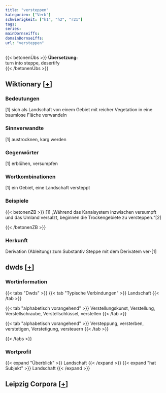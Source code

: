 ```yaml
---
title: "versteppen"
kategorien: ["Verb"]
schwierigkeit: ["k1", "h2", "r21"]
tags:
series:
mainDornseiffs:
domainDornseiffs:
url: "versteppen"
---
```


{{< betonenÜbs >}}
**Übersetzung:**  
turn  into steppe, desertify  
{{< /betonenÜbs >}}

## Wiktionary [[+](https://de.wiktionary.org/wiki/versteppen)]

### Bedeutungen
[1] sich als Landschaft von einem Gebiet mit reicher Vegetation in eine baumlose Fläche verwandeln  

### Sinnverwandte
[1] austrocknen, karg werden  

### Gegenwörter
[1] erblühen, versumpfen  

### Wortkombinationen
[1] ein Gebiet, eine Landschaft versteppt  

### Beispiele
{{< betonenZB >}}
[1] „Während das Kanalsystem inzwischen versumpft und das Umland versalzt, beginnen die Trockengebiete zu versteppen.“[2]  

{{< /betonenZB >}}
### Herkunft
Derivation (Ableitung) zum Substantiv Steppe mit dem Derivatem ver-[1]  



## dwds [[+](https://www.dwds.de/wb/versteppen)]

### Wortinformation
{{< tabs "Dwds" >}}
{{< tab "Typische Verbindungen" >}}
Landschaft
{{< /tab >}}

{{< tab "alphabetisch vorangehend" >}}
Verstellungskunst, Verstellung, Verstellschraube, Verstellschlüssel, verstellen
{{< /tab >}}

{{< tab "alphabetisch vorangehend" >}}
Versteppung, versterben, verstetigen, Verstetigung, versteuern
{{< /tab >}}

{{< /tabs >}}

### Wortprofil
{{< expand "Überblick" >}} Landschaft {{< /expand >}}
{{< expand "hat Subjekt" >}} Landschaft {{< /expand >}}

## Leipzig Corpora [[+](https://corpora.uni-leipzig.de/en/res?word=versteppen&corpusId=deu_newscrawl-public_2018)]

